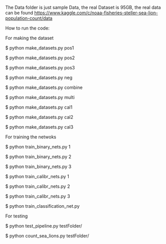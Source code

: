 The Data folder is just sample Data, the real Dataset is 95GB, the real data can be found https://www.kaggle.com/c/noaa-fisheries-steller-sea-lion-population-count/data

How to run the code:

For making the dataset

$ python make_datasets.py pos1

$ python make_datasets.py pos2

$ python make_datasets.py pos3

$ python make_datasets.py neg

$ python make_datasets.py combine

$ python make_datasets.py multi

$ python make_datasets.py cal1

$ python make_datasets.py cal2

$ python make_datasets.py cal3

For training the netwoks

$ python train_binary_nets.py 1

$ python train_binary_nets.py 2

$ python train_binary_nets.py 3

$ python train_calibr_nets.py 1

$ python train_calibr_nets.py 2

$ python train_calibr_nets.py 3

$ python train_classification_net.py

For testing

$ python test_pipeline.py testFolder/

$ python count_sea_lions.py testFolder/
